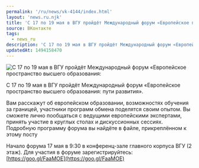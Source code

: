 ```yaml
---
permalink: '/ru/news/vk-4144/index.html'
layout: 'news.ru.njk'
title: 'С 17 по 19 мая в ВГУ пройдёт Международный форум «Европейское пространство высшего образования:'
source: ВКонтакте
tags:
  - news_ru
description: 'С 17 по 19 мая в ВГУ пройдёт Международный форум «Европейское пространство высшего образования:'
updatedAt: 1494158470
---
```

![С 17 по 19 мая в ВГУ пройдёт Международный форум «Европейское пространство высшего образования:](https://sun9-34.userapi.com/impf/c836120/v836120484/39073/13NgdBD_SYo.jpg?size=1280x853&quality=96&sign=e297bbf3f0effb44a5e9e51e40efd662&c_uniq_tag=rHahJJL6YkWqObXMFwohk-RGWtE8NYG4HJaSdsnDcsA&type=album)

С 17 по 19 мая в ВГУ пройдёт Международный форум «Европейское пространство высшего образования: пути развития».

Вам расскажут об европейском образовании, возможностях обучения за границей, участники программ обмена поделятся своим опытом. Вы сможете лично пообщаться с ведущими европейскими экспертами, принять участие в круглых столах и дискуссионных сессиях. Подробную программу форума вы найдёте в файле, прикреплённом к этому посту

Начало форума 17 мая в 9:30 в конференц-зале главного корпуса ВГУ (2 этаж).
Для участия в форуме зарегистрируйтесь: [https://goo.gl/FaaMOE](https://goo.gl/FaaMOE)
